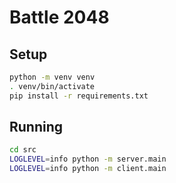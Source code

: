 # Battle 2048

## Setup

```bash
python -m venv venv
. venv/bin/activate
pip install -r requirements.txt
```

## Running

```bash
cd src
LOGLEVEL=info python -m server.main
LOGLEVEL=info python -m client.main
```
